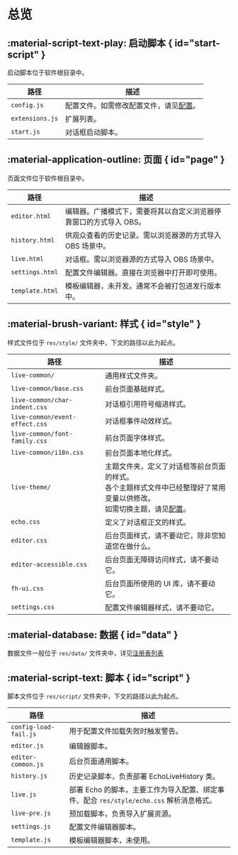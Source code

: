 # 总览

## :material-script-text-play: 启动脚本  { id="start-script" }

启动脚本位于软件根目录中。

| 路径 | 描述 |
| - | - |
| `config.js` | 配置文件。如需修改配置文件，请见[配置](config.md)。 |
| `extensions.js` | 扩展列表。 |
| `start.js` | 对话框启动脚本。 |

## :material-application-outline: 页面 { id="page" }

页面文件位于软件根目录中。

| 路径 | 描述 |
| - | - |
| `editor.html` | 编辑器。广播模式下，需要将其以自定义浏览器停靠窗口的方式导入 OBS。 |
| `history.html` | 供观众查看的历史记录。需以浏览器源的方式导入 OBS 场景中。 |
| `live.html` | 对话框。需以浏览器源的方式导入 OBS 场景中。 |
| `settings.html` | 配置文件编辑器。直接在浏览器中打开即可使用。 |
| `template.html` | 模板编辑器，未开发。通常不会被打包进发行版本中。 |

## :material-brush-variant: 样式 { id="style" }

样式文件位于 `res/style/` 文件夹中，下文的路径以此为起点。

| 路径 | 描述 |
| - | - |
| `live-common/` | 通用样式文件夹。 |
| `live-common/base.css` | 前台页面基础样式。 |
| `live-common/char-indent.css` | 对话框引用符号缩进样式。 |
| `live-common/event-effect.css` | 对话框事件动效样式。 |
| `live-common/font-family.css` | 前台页面字体样式。 |
| `live-common/i18n.css` | 前台页面本地化样式。 |
| `live-theme/` | 主题文件夹，定义了对话框等前台页面的样式。<br>各个主题样式文件中已经整理好了常用变量以供修改。<br>如需切换主题，请见[配置](config.md)。 |
| `echo.css` | 定义了对话框正文的样式。 |
| `editor.css` | 后台页面样式，请不要动它，除非您知道您在做什么。 |
| `editor-accessible.css` | 后台页面无障碍访问样式，请不要动它。 |
| `fh-ui.css` | 后台页面所使用的 UI 库，请不要动它。 |
| `settings.css` | 配置文件编辑器样式，请不要动它。 |

## :material-database: 数据 { id="data" }

数据文件一般位于 `res/data/` 文件夹中，详见[注册表列表](../dev/registry.md#registry-list)

## :material-script-text: 脚本 { id="script" }

脚本文件位于 `res/script/` 文件夹中，下文的路径以此为起点。

| 路径 | 描述 |
| - | - |
| `config-load-fail.js` | 用于配置文件加载失败时触发警告。 |
| `editor.js` | 编辑器脚本。 |
| `editor-common.js` | 后台页面通用脚本。 |
| `history.js` | 历史记录脚本，负责部署 EchoLiveHistory 类。 |
| `live.js` | 部署 Echo 的脚本，主要工作为导入配置、绑定事件、配合 `res/style/echo.css` 解析消息格式。 |
| `live-pre.js` | 预加载脚本，负责导入扩展资源。 |
| `settings.js` | 配置文件编辑器脚本。 |
| `template.js` | 模板编辑器脚本，未使用。 |
